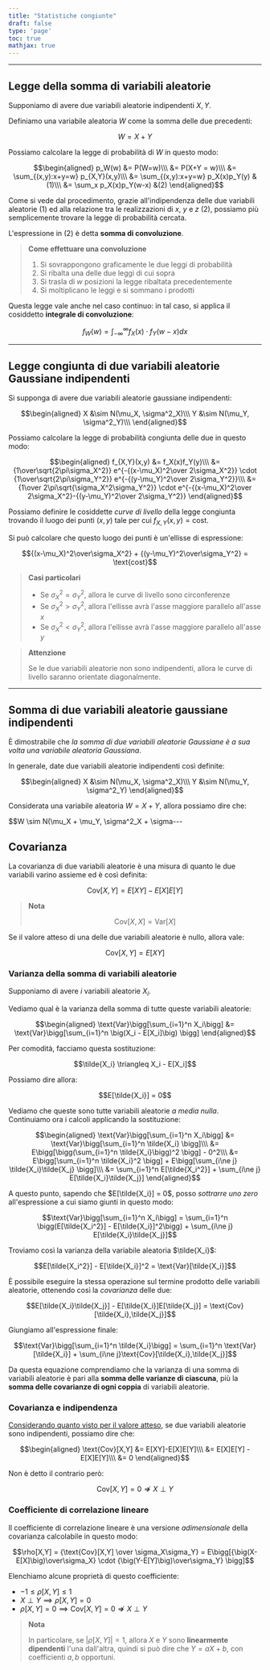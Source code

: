 ```yaml
---
title: "Statistiche congiunte"
draft: false
type: 'page'
toc: true
mathjax: true
---
```


---

## Legge della somma di variabili aleatorie

Supponiamo di avere due variabili aleatorie indipendenti $X,Y$.

Definiamo una variabile aleatoria $W$ come la somma delle due precedenti:

$$W = X + Y$$

Possiamo calcolare la legge di probabilità di $W$ in questo modo:

$$\begin{aligned}
p_W(w) &= P(W=w)\\\
&= P(X+Y = w)\\\
&= \sum_{(x,y):x+y=w} p_{X,Y}(x,y)\\\
&= \sum_{(x,y):x+y=w} p_X(x)p_Y(y) &(1)\\\
&= \sum_x p_X(x)p_Y(w-x) &(2)
\end{aligned}$$

Come si vede dal procedimento, grazie all'indipendenza delle due variabili aleatorie $(1)$ ed alla relazione tra le realizzazioni di $x$, $y$ e $z$ $(2)$, possiamo più semplicemente trovare la legge di probabilità cercata.

L'espressione in $(2)$ è detta **somma di convoluzione**.

> **Come effettuare una convoluzione**
>
> 1. Si sovrappongono graficamente le due leggi di probabilità
> 2. Si ribalta una delle due leggi di cui sopra
> 3. Si trasla di $w$ posizioni la legge ribaltata precedentemente
> 4. Si moltiplicano le leggi e si sommano i prodotti

Questa legge vale anche nel caso continuo: in tal caso, si applica il cosiddetto **integrale di convoluzione**:

$$f_W(w) = \int_{-\infty}^\infty f_X(x)\cdot f_Y(w-x)dx$$

---

## Legge congiunta di due variabili aleatorie Gaussiane indipendenti

Si supponga di avere due variabili aleatorie gaussiane indipendenti:

$$\begin{aligned}
X &\sim N(\mu_X, \sigma^2_X)\\\
Y &\sim N(\mu_Y, \sigma^2_Y)\\\
\end{aligned}$$

Possiamo calcolare la legge di probabilità congiunta delle due in questo modo:

$$\begin{aligned}
f_{X,Y}(x,y) &= f_X(x)f_Y(y)\\\
&= {1\over\sqrt{2\pi\sigma_X^2}} e^{-{(x-\mu_X)^2\over 2\sigma_X^2}} \cdot {1\over\sqrt{2\pi\sigma_Y^2}} e^{-{(y-\mu_Y)^2\over 2\sigma_Y^2}}\\\
&= {1\over 2\pi\sqrt{\sigma_X^2\sigma_Y^2}} \cdot e^{-{(x-\mu_X)^2\over 2\sigma_X^2}-{(y-\mu_Y)^2\over 2\sigma_Y^2}}
\end{aligned}$$

Possiamo definire le cosiddette *curve di livello* della legge congiunta trovando il luogo dei punti $(x,y)$ tale per cui $f_{X,Y}(x,y) = \text{cost}$.

Si può calcolare che questo luogo dei punti è un'ellisse di espressione:

$${(x-\mu_X)^2\over\sigma_X^2} + {(y-\mu_Y)^2\over\sigma_Y^2} = \text{cost}$$

> **Casi particolari**
>
> - Se $\sigma_X^2 = \sigma_Y^2$, allora le curve di livello sono circonferenze
> - Se $\sigma_X^2 > \sigma_Y^2$, allora l'ellisse avrà l'asse maggiore parallelo all'asse $x$
> - Se $\sigma_X^2 < \sigma_Y^2$, allora l'ellisse avrà l'asse maggiore parallelo all'asse $y$

> **Attenzione**
>
> Se le due variabili aleatorie non sono indipendenti, allora le curve di livello saranno orientate diagonalmente.

---

## Somma di due variabili aleatorie gaussiane indipendenti

È dimostrabile che *la somma di due variabili aleatorie Gaussiane è a sua volta una variabile aleatoria Gaussiana*.

In generale, date due variabili aleatorie indipendenti così definite:

$$\begin{aligned}
X &\sim N(\mu_X, \sigma^2_X)\\\
Y &\sim N(\mu_Y, \sigma^2_Y)
\end{aligned}$$

Considerata una variabile aleatoria $W = X + Y$, allora possiamo dire che:

$$W \sim N(\mu_X + \mu_Y, \sigma^2_X + \sigma---

## Covarianza

La covarianza di due variabili aleatorie è una misura di quanto le due variabili varino assieme ed è così definita:

$$\text{Cov}[X,Y] = E[XY] - E[X]E[Y]$$

> **Nota**
>
> $$\text{Cov}[X,X] = \text{Var}[X]$$

Se il valore atteso di una delle due variabili aleatorie è nullo, allora vale:

$$\text{Cov}[X,Y] = E[XY]$$

### Varianza della somma di variabili aleatorie

Supponiamo di avere $i$ variabili aleatorie $X_i$.

Vediamo qual è la varianza della somma di tutte queste variabili aleatorie:

$$\begin{aligned}
\text{Var}\bigg[\sum_{i=1}^n X_i\bigg] &= \text{Var}\bigg[\sum_{i=1}^n \big(X_i - E[X_i]\big) \bigg]
\end{aligned}$$

Per comodità, facciamo questa sostituzione:

$$\tilde{X_i} \triangleq X_i - E[X_i]$$

Possiamo dire allora:

$$E[\tilde{X_i}] = 0$$

Vediamo che queste sono tutte variabili aleatorie *a media nulla*. Continuiamo ora i calcoli applicando la sostituzione:

$$\begin{aligned}
\text{Var}\bigg[\sum_{i=1}^n X_i\bigg] &= \text{Var}\bigg[\sum_{i=1}^n \tilde{X_i} \bigg]\\\
&= E\bigg[\bigg(\sum_{i=1}^n \tilde{X_i}\bigg)^2 \bigg] - 0^2\\\
&= E\bigg[\sum_{i=1}^n \tilde{X_i}^2 \bigg] + E\bigg[\sum_{i\ne j} \tilde{X_i}\tilde{X_j} \bigg]\\\
&= \sum_{i=1}^n E[\tilde{X_i^2}] + \sum_{i\ne j} E[\tilde{X_i}\tilde{X_j}]
\end{aligned}$$

A questo punto, sapendo che $E[\tilde{X_i}] = 0$, posso *sottrarre uno zero* all'espressione a cui siamo giunti in questo modo:

$$\text{Var}\bigg[\sum_{i=1}^n X_i\bigg] = \sum_{i=1}^n \bigg(E[\tilde{X_i^2}] - E[\tilde{X_i}]^2\bigg) + \sum_{i\ne j} E[\tilde{X_i}\tilde{X_j}]$$

Troviamo così la varianza della variabile aleatoria $\tilde{X_i}$:

$$E[\tilde{X_i^2}] - E[\tilde{X_i}]^2 = \text{Var}[\tilde{X_i}]$$

È possibile eseguire la stessa operazione sul termine prodotto delle variabili aleatorie, ottenendo così la *covarianza* delle due:

$$E[\tilde{X_i}\tilde{X_j}] - E[\tilde{X_i}]E[\tilde{X_j}] = \text{Cov}[\tilde{X_i},\tilde{X_j}]$$

Giungiamo all'espressione finale:

$$\text{Var}\bigg[\sum_{i=1}^n \tilde{X_i}\bigg] = \sum_{i=1}^n \text{Var}[\tilde{X_i}] + \sum_{i\ne j}\text{Cov}[\tilde{X_i},\tilde{X_j}]$$

Da questa equazione comprendiamo che la varianza di una somma di variabili aleatorie è pari alla **somma delle varianze di ciascuna**, più la **somma delle covarianze di ogni coppia** di variabili aleatorie.

### Covarianza e indipendenza

[Considerando quanto visto per il valore atteso](../multiple-drv#indipendenza), se due variabili aleatorie sono indipendenti, possiamo dire che:

$$\begin{aligned}
\text{Cov}[X,Y] &= E[XY]-E[X]E[Y]\\\
&= E[X]E[Y] - E[X]E[Y]\\\
&= 0
\end{aligned}$$

Non è detto il contrario però:

$$\text{Cov}[X,Y] = 0 \nRightarrow X \perp Y$$

### Coefficiente di correlazione lineare

Il coefficiente di correlazione lineare è una versione *adimensionale* della covarianza calcolabile in questo modo:

$$\rho[X,Y] = {\text{Cov}[X,Y] \over \sigma_X\sigma_Y} = E\bigg[{\big(X-E[X]\big)\over\sigma_X} \cdot {\big(Y-E[Y]\big)\over\sigma_Y} \bigg]$$

Elenchiamo alcune proprietà di questo coefficiente:

- $-1 \le \rho[X,Y] \le 1$
- $X\perp Y \implies \rho[X,Y] = 0$
- $\rho[X,Y]=0\implies\text{Cov}[X,Y] = 0 \nRightarrow X\perp Y$

> **Nota**
>
> In particolare, se $\big|\rho[X,Y]\big| = 1$, allora $X$ e $Y$ sono **linearmente dipendenti** l'una dall'altra, quindi si può dire che $Y = aX+b$, con coefficienti $a,b$ opportuni.
